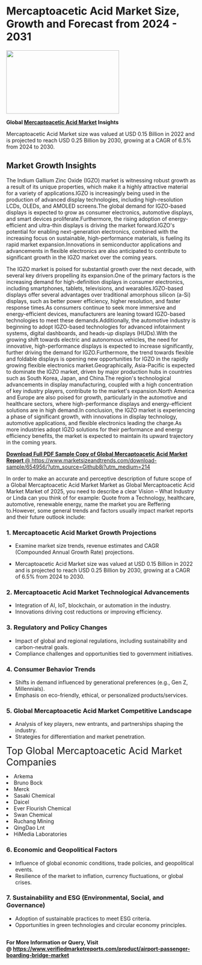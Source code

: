 <H1>Mercaptoacetic Acid Market Size, Growth and Forecast from 2024 - 2031</H1><img class="aligncenter size-medium wp-image-584254" src="https://thirdeyenews.in/wp-content/uploads/2024/09/Global-Market-Research-300x168.jpeg" alt="" width="300" height="168" /><p><strong>Global&nbsp;<a href="https://www.marketsizeandtrends.com/download-sample/654956/?utm_source=Github8j?utm_medium=214">Mercaptoacetic Acid Market</a> Insights</strong></p><p>Mercaptoacetic Acid Market size was valued at USD 0.15 Billion in 2022 and is projected to reach USD 0.25 Billion by 2030, growing at a CAGR of 6.5% from 2024 to 2030.</p><p><h2>Market Growth Insights</h2> <p>The Indium Gallium Zinc Oxide (IGZO) market is witnessing robust growth as a result of its unique properties, which make it a highly attractive material for a variety of applications.IGZO is increasingly being used in the production of advanced display technologies, including high-resolution LCDs, OLEDs, and AMOLED screens.The global demand for IGZO-based displays is expected to grow as consumer electronics, automotive displays, and smart devices proliferate.Furthermore, the rising adoption of energy-efficient and ultra-thin displays is driving the market forward.IGZO's potential for enabling next-generation electronics, combined with the increasing focus on sustainable, high-performance materials, is fueling its rapid market expansion.Innovations in semiconductor applications and advancements in flexible electronics are also anticipated to contribute to significant growth in the IGZO market over the coming years.</p> <p><a href="#"></a></p> <p>The IGZO market is poised for substantial growth over the next decade, with several key drivers propelling its expansion.One of the primary factors is the increasing demand for high-definition displays in consumer electronics, including smartphones, tablets, televisions, and wearables.IGZO-based displays offer several advantages over traditional amorphous silicon (a-Si) displays, such as better power efficiency, higher resolution, and faster response times.As consumers continue to seek more immersive and energy-efficient devices, manufacturers are leaning toward IGZO-based technologies to meet these demands.Additionally, the automotive industry is beginning to adopt IGZO-based technologies for advanced infotainment systems, digital dashboards, and heads-up displays (HUDs).With the growing shift towards electric and autonomous vehicles, the need for innovative, high-performance displays is expected to increase significantly, further driving the demand for IGZO.Furthermore, the trend towards flexible and foldable displays is opening new opportunities for IGZO in the rapidly growing flexible electronics market.Geographically, Asia-Pacific is expected to dominate the IGZO market, driven by major production hubs in countries such as South Korea, Japan, and China.The region's technological advancements in display manufacturing, coupled with a high concentration of key industry players, contribute to the market's expansion.North America and Europe are also poised for growth, particularly in the automotive and healthcare sectors, where high-performance displays and energy-efficient solutions are in high demand.In conclusion, the IGZO market is experiencing a phase of significant growth, with innovations in display technology, automotive applications, and flexible electronics leading the charge.As more industries adopt IGZO solutions for their performance and energy efficiency benefits, the market is expected to maintain its upward trajectory in the coming years.</p> <p><a href="#"></p><p><span class=""><strong>Download Full PDF Sample Copy of Global Mercaptoacetic Acid Market Report</strong> @ <a href="https://www.marketsizeandtrends.com/download-sample/654956/?utm_source=Github8j?utm_medium=214" target="_blank">https://www.marketsizeandtrends.com/download-sample/654956/?utm_source=Github8j?utm_medium=214</a></span></p><p>In order to make an accurate and perceptive description of future scope of a Global&nbsp;Mercaptoacetic Acid Market Market as Global&nbsp;Mercaptoacetic Acid Market Market of 2025, you need to describe a clear Vision &ndash; What Industry or Linda can you think of for example: Quote from a Technology, healthcare, automotive, renewable energy, name the market you are Reffering to.However, some general trends and factors usually impact market reports and their future outlook include:</p><h3>1.&nbsp;<strong>Mercaptoacetic Acid Market Growth Projections</strong></h3><ul><li>Examine market size trends, revenue estimates and CAGR (Compounded Annual Growth Rate) projections.</li><li><p>Mercaptoacetic Acid Market size was valued at USD 0.15 Billion in 2022 and is projected to reach USD 0.25 Billion by 2030, growing at a CAGR of 6.5% from 2024 to 2030.</p></li></ul><h3>2.&nbsp;<strong>Mercaptoacetic Acid Market Technological Advancements</strong></h3><ul><li>Integration of AI, IoT, blockchain, or automation in the industry.</li><li>Innovations driving cost reductions or improving efficiency.</li></ul><h3>3.&nbsp;<strong>Regulatory and Policy Changes</strong></h3><ul><li>Impact of global and regional regulations, including sustainability and carbon-neutral goals.</li><li>Compliance challenges and opportunities tied to government initiatives.</li></ul><h3>4.&nbsp;<strong>Consumer Behavior Trends</strong></h3><ul><li>Shifts in demand influenced by generational preferences (e.g., Gen Z, Millennials).</li><li>Emphasis on eco-friendly, ethical, or personalized products/services.</li></ul><h3>5.&nbsp;<strong>Global Mercaptoacetic Acid Market Competitive Landscape</strong></h3><ul><li>Analysis of key players, new entrants, and partnerships shaping the industry.</li><li>Strategies for differentiation and market penetration.</li></ul><p data-pm-slice="1 1 []"><span style="color: inherit; font-family: inherit; font-size: 25px;">Top Global Mercaptoacetic Acid Market Companies</span></p><div class="" data-test-id=""><p><li> Arkema</li><li> Bruno Bock</li><li> Merck</li><li> Sasaki Chemical</li><li> Daicel</li><li> Ever Flourish Chemical</li><li> Swan Chemical</li><li> Ruchang Mining</li><li> QingDao Lnt</li><li> HiMedia Laboratories</li></p></div><h3>6.&nbsp;<strong>Economic and Geopolitical Factors</strong></h3><ul><li>Influence of global economic conditions, trade policies, and geopolitical events.</li><li>Resilience of the market to inflation, currency fluctuations, or global crises.</li></ul><h3>7.&nbsp;<strong>Sustainability and ESG (Environmental, Social, and Governance)</strong></h3><ul><li>Adoption of sustainable practices to meet ESG criteria.</li><li>Opportunities in green technologies and circular economy principles.</li></ul><h2><strong style="font-size: 14px;">For More Information or Query, Visit @&nbsp;</strong><a style="background-color: #ffffff; font-size: 14px;" href="https://www.marketsizeandtrends.com/report/mercaptoacetic-acid-market/" target="_blank">https://www.verifiedmarketreports.com/product/airport-passenger-boarding-bridge-market</a></h2>